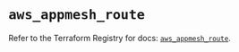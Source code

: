 # `aws_appmesh_route`

Refer to the Terraform Registry for docs: [`aws_appmesh_route`](https://registry.terraform.io/providers/hashicorp/aws/5.81.0/docs/resources/appmesh_route).
